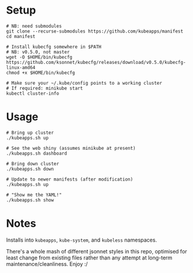 # Setup

```
# NB: need submodules
git clone --recurse-submodules https://github.com/kubeapps/manifest
cd manifest

# Install kubecfg somewhere in $PATH
# NB: v0.5.0, not master
wget -O $HOME/bin/kubecfg https://github.com/ksonnet/kubecfg/releases/download/v0.5.0/kubecfg-linux-amd64
chmod +x $HOME/bin/kubecfg

# Make sure your ~/.kube/config points to a working cluster
# If required: minikube start
kubectl cluster-info
```

# Usage

```
# Bring up cluster
./kubeapps.sh up

# See the web shiny (assumes minikube at present)
./kubeapps.sh dashboard

# Bring down cluster
./kubeapps.sh down

# Update to newer manifests (after modification)
./kubeapps.sh up

# "Show me the YAML!"
./kubeapps.sh show
```

# Notes

Installs into `kubeapps`, `kube-system`, and `kubeless` namespaces.

There's a whole mash of different jsonnet styles in this repo,
optimised for least change from existing files rather than any attempt
at long-term maintenance/cleanliness.  Enjoy :/
